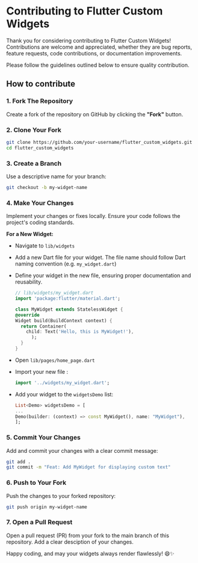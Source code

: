 # Contributing to Flutter Custom Widgets
Thank you for considering contributing to Flutter Custom Widgets! Contributions are welcome and appreciated, whether they are bug reports, feature requests, code contributions, or documentation improvements.

Please follow the guidelines outlined below to ensure quality contribution.

## How to contribute

### 1. Fork The Repository

Create a fork of the repository on GitHub by clicking the **"Fork"** button.

### 2. Clone Your Fork

```bash
git clone https://github.com/your-username/flutter_custom_widgets.git
cd flutter_custom_widgets
```

### 3. Create a Branch
Use a descriptive name for your branch:

```bash
git checkout -b my-widget-name
```

### 4. Make Your Changes

Implement your changes or fixes locally. Ensure your code follows the project's coding standards.

**For a New Widget:**

  - Navigate to `lib/widgets`
    
  - Add a new Dart file for your widget. The file name should follow Dart naming convention (e.g. `my_widget.dart`)
    
  - Define your widget in the new file, ensuring proper documentation and reusability.

    ```dart
    // lib/widgets/my_widget.dart
    import 'package:flutter/material.dart';

    class MyWidget extends StatelessWidget {
    @override
    Widget build(BuildContext context) {
      return Container(
        child: Text('Hello, this is MyWidget!'),
          );
      }
    }
    ```
    
  - Open `lib/pages/home_page.dart`
    
  - Import your new file :
    
    ```dart
    import '../widgets/my_widget.dart';
    ```
  - Add your widget to the `widgetsDemo` list:
    
    ```dart
    List<Demo> widgetsDemo = [
    ...
    Demo(builder: (context) => const MyWidget(), name: "MyWidget"),
    ];
    ```
### 5. Commit Your Changes

Add and commit your changes with a clear commit message:

```bash
git add .
git commit -m "Feat: Add MyWidget for displaying custom text"
```

### 6. Push to Your Fork
Push the changes to your forked repository:

```bash
git push origin my-widget-name
```

### 7. Open a Pull Request
Open a pull request (PR) from your fork to the main branch of this repository. Add a clear desciption of your changes.

Happy coding, and may your widgets always render flawlessly! 😄✨

